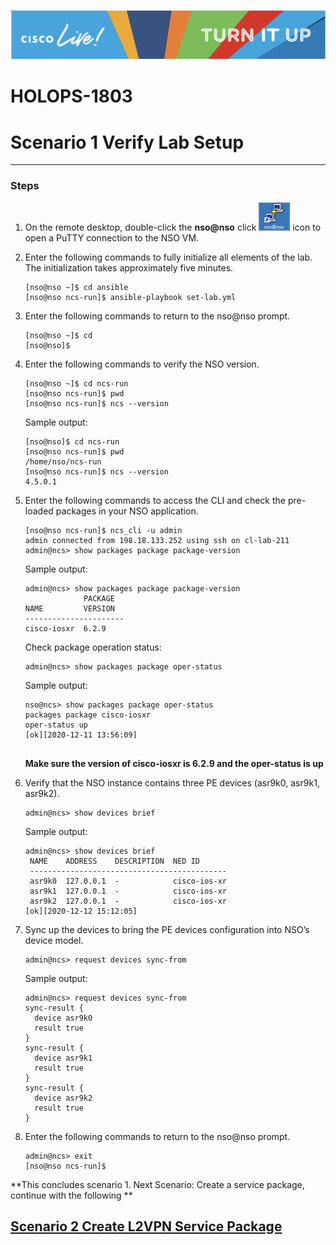 ![](./media/media/image2.png)

HOLOPS-1803
===========

# Scenario 1 Verify Lab Setup
----------------


        

### Steps 

1. On the remote desktop, double-click the **nso@nso** click ![](./media/media/putty.png) icon to open a PuTTY connection to the NSO VM.
2. Enter the following commands to fully initialize all elements of the lab. The initialization takes approximately five minutes.


    ```
    [nso@nso ~]$ cd ansible
    [nso@nso ncs-run]$ ansible-playbook set-lab.yml
    ```
3. Enter the following commands to return to the nso@nso prompt.

    ```
    [nso@nso ~]$ cd
    [nso@nso]$ 
    ```

1.  Enter the following commands to verify the NSO version.

    ```
    [nso@nso ~]$ cd ncs-run
    [nso@nso ncs-run]$ pwd
    [nso@nso ncs-run]$ ncs --version
    ```
    Sample output:
    
    ```
    [nso@nso]$ cd ncs-run
    [nso@nso ncs-run]$ pwd
    /home/nso/ncs-run
    [nso@nso ncs-run]$ ncs --version
    4.5.0.1
    ```
 

1.  Enter the following commands to access the CLI and check the pre-loaded packages in your NSO application.
    
    ```
    [nso@nso ncs-run]$ ncs_cli -u admin
    admin connected from 198.18.133.252 using ssh on cl-lab-211
    admin@ncs> show packages package package-version
    ```
    Sample output:
    
    ```
    admin@ncs> show packages package package-version
                 PACKAGE
    NAME         VERSION
    ----------------------
    cisco-iosxr  6.2.9    
    ```
    
    Check package operation status:
    
    ```
    admin@ncs> show packages package oper-status
    ```
    
    Sample output:
    
    ```
    nso@ncs> show packages package oper-status
    packages package cisco-iosxr
    oper-status up
    [ok][2020-12-11 13:56:09]
  
    ```
    
    **Make sure the version of cisco-iosxr is 6.2.9 and the
    oper-status is up**

1.  Verify that the NSO instance contains three PE devices (asr9k0, asr9k1, asr9k2).

    ```
    admin@ncs> show devices brief
    ```
    Sample output:
    
    ```
    admin@ncs> show devices brief
	 NAME    ADDRESS    DESCRIPTION  NED ID
	 --------------------------------------------
	 asr9k0  127.0.0.1  -            cisco-ios-xr
	 asr9k1  127.0.0.1  -            cisco-ios-xr
	 asr9k2  127.0.0.1  -            cisco-ios-xr
    [ok][2020-12-12 15:12:05]

    ```

1.  Sync up the devices to bring the PE devices configuration into NSO’s
    device model.

     ```
     admin@ncs> request devices sync-from
     ```

     Sample output:
     
      ```
     admin@ncs> request devices sync-from
     sync-result {
    	device asr9k0
    	result true
	  }
	  sync-result {
    	device asr9k1
    	result true
     }
     sync-result {
    	device asr9k2
    	result true
	  }

     ```
     
2. Enter the following commands to return to the nso@nso prompt.

   ```
   admin@ncs> exit
   [nso@nso ncs-run]$
   ```

**This concludes scenario 1. Next Scenario: Create a service package, continue with the following **

 [Scenario 2 Create L2VPN Service Package](https://github.com/weiganghuang/HOLOPS-1803/blob/master/task1.md)
------

  

